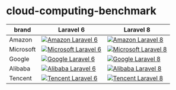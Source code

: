 # cloud-computing-benchmark


 brand | Laravel 6 | Laravel 8
-----|-----------|-----------
Amazon | [![Amazon Laravel 6](https://github.com/sinkcup/cloud-computing-benchmark/actions/workflows/amazon-laravel-6.yml/badge.svg?branch=main)](https://github.com/sinkcup/cloud-computing-benchmark/actions/workflows/amazon-laravel-6.yml) | [![Amazon Laravel 8](https://github.com/sinkcup/cloud-computing-benchmark/actions/workflows/amazon-laravel-8.yml/badge.svg?branch=main)](https://github.com/sinkcup/cloud-computing-benchmark/actions/workflows/amazon-laravel-8.yml)
Microsoft | [![Microsoft Laravel 6](https://github.com/sinkcup/cloud-computing-benchmark/actions/workflows/microsoft-laravel-6.yml/badge.svg?branch=main)](https://github.com/sinkcup/cloud-computing-benchmark/actions/workflows/microsoft-laravel-6.yml) | [![Microsoft Laravel 8](https://github.com/sinkcup/cloud-computing-benchmark/actions/workflows/microsoft-laravel-8.yml/badge.svg?branch=main)](https://github.com/sinkcup/cloud-computing-benchmark/actions/workflows/microsoft-laravel-8.yml)
Google | [![Google Laravel 6](https://github.com/sinkcup/cloud-computing-benchmark/actions/workflows/google-laravel-6.yml/badge.svg?branch=main)](https://github.com/sinkcup/cloud-computing-benchmark/actions/workflows/google-laravel-6.yml) | [![Google Laravel 8](https://github.com/sinkcup/cloud-computing-benchmark/actions/workflows/google-laravel-8.yml/badge.svg?branch=main)](https://github.com/sinkcup/cloud-computing-benchmark/actions/workflows/google-laravel-8.yml)
Alibaba | [![Alibaba Laravel 6](https://github.com/sinkcup/cloud-computing-benchmark/actions/workflows/alibaba-laravel-6.yml/badge.svg?branch=main)](https://github.com/sinkcup/cloud-computing-benchmark/actions/workflows/alibaba-laravel-6.yml) | [![Alibaba Laravel 8](https://github.com/sinkcup/cloud-computing-benchmark/actions/workflows/alibaba-laravel-8.yml/badge.svg?branch=main)](https://github.com/sinkcup/cloud-computing-benchmark/actions/workflows/alibaba-laravel-8.yml)
Tencent | [![Tencent Laravel 6](https://github.com/sinkcup/cloud-computing-benchmark/actions/workflows/tencent-laravel-6.yml/badge.svg?branch=main)](https://github.com/sinkcup/cloud-computing-benchmark/actions/workflows/tencent-laravel-6.yml) | [![Tencent Laravel 8](https://github.com/tuuna/cloud-computing-benchmark/actions/workflows/tencent-laravel-8.yml/badge.svg?branch=main)](https://github.com/tuuna/cloud-computing-benchmark/actions/workflows/tencent-laravel-8.yml)
